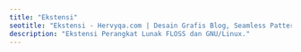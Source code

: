 ```yaml
---
title: "Ekstensi"
seotitle: "Ekstensi - Hervyqa.com | Desain Grafis Blog, Seamless Pattern, Ilustrasi, Inkscape, dan GNU/Linux."
description: "Ekstensi Perangkat Lunak FLOSS dan GNU/Linux."
---
```

